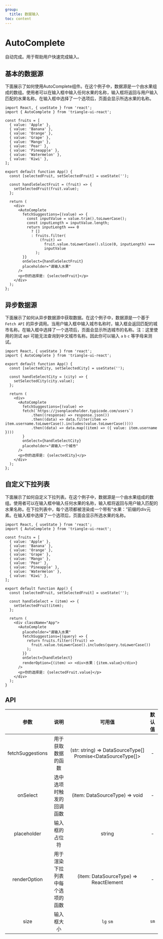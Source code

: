 ```yaml
---
group:
  title: 数据输入
toc: content
---
```


# AutoComplete

自动完成。用于帮助用户快速完成输入。

## 基本的数据源

下面展示了如何使用AutoComplete组件。在这个例子中，数据源是一个由水果组成的数组。使用者可以在输入框中输入任何水果的名称，输入框将返回与用户输入匹配的水果名称。在输入框中选择了一个选项后，页面会显示所选水果的名称。

```tsx
import React, { useState } from 'react';
import { AutoComplete } from 'triangle-ui-react';

const fruits = [
  { value: 'Apple' },
  { value: 'Banana' },
  { value: 'Orange' },
  { value: 'Grape' },
  { value: 'Mango' },
  { value: 'Pear' },
  { value: 'Pineapple' },
  { value: 'Watermelon' },
  { value: 'Kiwi' },
];

export default function App() {
  const [selectedFruit, setSelectedFruit] = useState('');

  const handleSelectFruit = (fruit) => {
    setSelectedFruit(fruit.value);
  };

  return (
    <div>
      <AutoComplete
        fetchSuggestions={(value) => {
          const inputValue = value.trim().toLowerCase();
          const inputLength = inputValue.length;
          return inputLength === 0
            ? []
            : fruits.filter(
                (fruit) =>
                  fruit.value.toLowerCase().slice(0, inputLength) ===
                  inputValue
              );
        }}
        onSelect={handleSelectFruit}
        placeholder="请输入水果"
      />
      <p>你的选择是: {selectedFruit}</p>
    </div>
  );
};
```

## 异步数据源

下面展示了如何从异步数据源中获取数据。在这个例子中，数据源是一个基于 `Fetch API` 的异步调用。当用户输入框中输入城市名称时，输入框会返回匹配的城市名称。在输入框中选择了一个选项后，页面会显示所选城市的名称。注：这里使用的测试 api 可能无法查询到中文城市名称。因此你可以输入 `a` `b` `c` 等字母来测试。

```tsx
import React, { useState } from 'react';
import { AutoComplete } from 'triangle-ui-react';

export default function App() {
  const [selectedCity, setSelectedCity] = useState('');

  const handleSelectCity = (city) => {
    setSelectedCity(city.value);
  };

  return (
    <div>
      <AutoComplete
        fetchSuggestions={(value) =>
        fetch(`https://jsonplaceholder.typicode.com/users`)
            .then((response) => response.json())
            .then((data) => data.filter(item => item.username.toLowerCase().includes(value.toLowerCase())))
            .then((data) => data.map((item) => ({ value: item.username })))
        }
        onSelect={handleSelectCity}
        placeholder="请输入一个城市"
      />
      <p>你的选择是: {selectedCity}</p>
    </div>
  );
};

```

## 自定义下拉列表

下面展示了如何自定义下拉列表。在这个例子中，数据源是一个由水果组成的数组。使用者可以在输入框中输入任何水果的名称，输入框将返回与用户输入匹配的水果名称。在下拉列表中，每个选项都被渲染成一个带有“水果：”前缀的div元素。在输入框中选择了一个选项后，页面会显示所选水果的名称。

```tsx
import React, { useState } from 'react';
import { AutoComplete } from 'triangle-ui-react';

const fruits = [
  { value: 'Apple' },
  { value: 'Banana' },
  { value: 'Orange' },
  { value: 'Grape' },
  { value: 'Mango' },
  { value: 'Pear' },
  { value: 'Pineapple' },
  { value: 'Watermelon' },
  { value: 'Kiwi' },
];

export default function App() {
  const [selectedFruit, setSelectedFruit] = useState('');

  const handleSelect = (item) => {
    setSelectedFruit(item);
  };

  return (
    <div className="App">
      <AutoComplete
        placeholder="请输入水果"
        fetchSuggestions={(query) => {
          return fruits.filter((fruit) =>
            fruit.value.toLowerCase().includes(query.toLowerCase())
          );
        }}
        onSelect={handleSelect}
        renderOption={(item) => <div>水果：{item.value}</div>}
      />
      <p>你的选择是: {selectedFruit.value}</p>
    </div>
  );
}

```

## API

| 参数 | 说明 | 可用值 | 默认值 |
| :---: | :----: | :---: | :---: |
| fetchSuggestions | 用于获取数据的函数 | (str: string) => DataSourceType[] Promise<DataSourceType[]> | - |
| onSelect | 选中选项时触发的回调函数 | (item: DataSourceType) => void | - |
| placeholder | 输入框的占位符 | string | - |
| renderOption | 用于渲染下拉列表中每个选项的函数 | (item: DataSourceType) => ReactElement | - |
| size | 输入框大小 | `lg` `sm` | `sm` |
